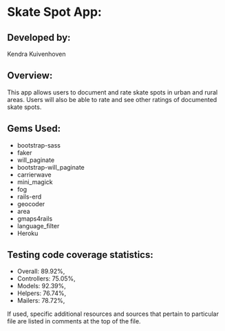 # Skate Spot App:

## Developed by: 
 Kendra Kuivenhoven

## Overview:
This app allows users to document and rate skate spots in urban and rural areas. Users will also be able to rate and see other ratings of documented skate spots.

## Gems Used:
* bootstrap-sass
* faker
* will_paginate
* bootstrap-will_paginate
* carrierwave
* mini_magick
* fog
* rails-erd
* geocoder
* area
* gmaps4rails
* language_filter
* Heroku

## Testing code coverage statistics:
* Overall: 89.92%, 
* Controllers: 75.05%, 
* Models: 92.39%, 
* Helpers: 76.74%, 
* Mailers: 78.72%, 

If used, specific additional resources and sources that pertain to particular file are listed in comments at the top of the file.  

